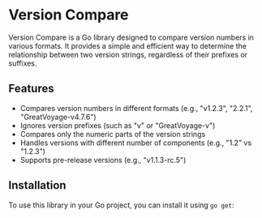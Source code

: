 # Version Compare

Version Compare is a Go library designed to compare version numbers in various formats. It provides a simple and efficient way to determine the relationship between two version strings, regardless of their prefixes or suffixes.

## Features

- Compares version numbers in different formats (e.g., "v1.2.3", "2.2.1", "GreatVoyage-v4.7.6")
- Ignores version prefixes (such as "v" or "GreatVoyage-v")
- Compares only the numeric parts of the version strings
- Handles versions with different number of components (e.g., "1.2" vs "1.2.3")
- Supports pre-release versions (e.g., "v1.1.3-rc.5")

## Installation

To use this library in your Go project, you can install it using `go get`:

